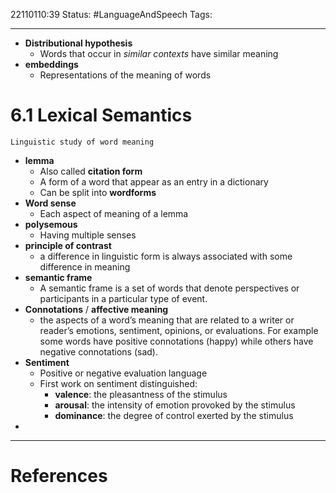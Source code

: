 22110110:39
Status:  #LanguageAndSpeech 
Tags: 

---
- **Distributional hypothesis**
	- Words that occur in *similar contexts* have similar meaning
- **embeddings**
	- Representations of the meaning of words

# 6.1 Lexical Semantics
	Linguistic study of word meaning
- **lemma**
	- Also called **citation form**
	- A form of a word that appear as an entry in a dictionary
	- Can be split into **wordforms**
- **Word sense**
	- Each aspect of meaning of a lemma
- **polysemous**
	- Having multiple senses
- **principle of contrast**
	- a difference in linguistic form is always associated with some difference in meaning
- **semantic frame**
	- A semantic frame is a set of words that denote perspectives or participants in a particular type of event.
- **Connotations** / **affective meaning**
	- the aspects of a word’s meaning that are related to a writer or reader’s emotions, sentiment, opinions, or evaluations. For example some words have positive connotations (happy) while others have negative connotations (sad).
- **Sentiment**
	- Positive or negative evaluation language
	- First work on sentiment distinguished:
		- **valence**: the pleasantness of the stimulus  
		- **arousal**: the intensity of emotion provoked by the stimulus 
		- **dominance**: the degree of control exerted by the stimulus
- 

---
# References